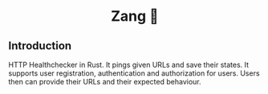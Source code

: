 <h1 align="center"> Zang 🔔 </h1>

## Introduction

HTTP Healthchecker in Rust. It pings given URLs and save their states. It supports user registration, authentication and authorization for users. Users
then can provide their URLs and their expected behaviour.

